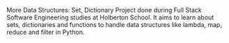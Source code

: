 More Data Structures: Set, Dictionary
Project done during Full Stack Software Engineering studies at Holberton School. It aims to learn about sets, dictionaries and functions to handle data structures like lambda, map, reduce and filter in Python.
